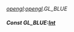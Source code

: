 _[opengl](../../modules/opengl/opengl-module.md):[opengl](../../modules/opengl/opengl-module.md).GL\_BLUE_
##### Const GL\_BLUE:[Int](../../modules/wonkey/wonkey-types-int.md)
